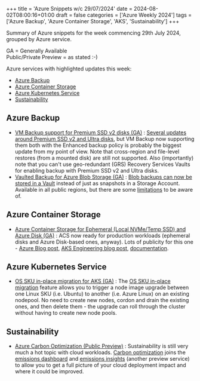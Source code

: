+++
title = 'Azure Snippets w/c 29/07/2024'
date = 2024-08-02T08:00:16+01:00
draft = false
categories = ['Azure Weekly 2024']
tags = ['Azure Backup', 'Azure Container Storage', 'AKS', 'Sustainability']
+++

Summary of Azure snippets for the week commencing 29th July 2024, grouped by Azure service.

GA = Generally Available  
Public/Private Preview = as stated :-)

Azure services with highlighted updates this week:

- [Azure Backup](#azure-backup)
- [Azure Container Storage](#azure-container-storage)
- [Azure Kubernetes Service](#azure-kubernetes-service)
- [Sustainability](#sustainability)

## Azure Backup

- [VM Backup support for Premium SSD v2 disks (GA)](https://learn.microsoft.com/en-gb/azure/backup/backup-support-matrix-iaas#vm-storage-support) : [Several updates around Premium SSD v2 and Ultra disks](https://azure.microsoft.com/en-us/blog/latest-advancements-in-premium-ssd-v2-and-ultra-azure-managed-disks/), but VM Backup now supporting them both with the Enhanced backup policy is probably the biggest update from my point of view. Note that cross-region and file-level restores (from a mounted disk) are still not supported. Also (importantly) note that you can't use geo-redundant (GRS) Recovery Services Vaults for enabling backup with Premium SSD v2 and Ultra disks.
- [Vaulted Backup for Azure Blob Storage (GA)](https://azure.microsoft.com/en-us/updates/v2/ga-vaulted-backup-azure-blob-storage) : [Blob backups can now be stored in a Vault](https://techcommunity.microsoft.com/t5/azure-governance-and-management/general-availability-vaulted-backups-for-azure-blob-storage/ba-p/4207474) instead of just as snapshots in a Storage Account. Available in all public regions, but there are some [limitations](https://learn.microsoft.com/en-gb/azure/backup/blob-backup-support-matrix?tabs=vaulted-backup#limitations) to be aware of.

## Azure Container Storage

- [Azure Container Storage for Ephemeral (Local NVMe/Temp SSD) and Azure Disk (GA)](https://azure.microsoft.com/en-us/updates/v2/Azure-Container-Storage-GA) : ACS now ready for production workloads (ephemeral disks and Azure Disk-based ones, anyway). Lots of publicity for this one - [Azure Blog post](https://azure.microsoft.com/en-us/blog/embrace-the-future-of-container-native-storage-with-azure-container-storage/), [AKS Engineering blog post](https://azure.github.io/AKS/2024/07/30/azure-container-storage-ga), [documentation](https://learn.microsoft.com/en-gb/azure/storage/container-storage/).

## Azure Kubernetes Service

- [OS SKU in-place migration for AKS (GA)](https://azure.microsoft.com/en-us/updates/v2/OS-SKU-in-place-migration-for-AKS) : The [OS SKU in-place migration](https://learn.microsoft.com/en-gb/azure/azure-linux/tutorial-azure-linux-migration?tabs=azure-cli#in-place-os-sku-migration) feature allows you to trigger a node image upgrade between one Linux SKU (i.e. Ubuntu) to another (i.e. Azure Linux) on an existing nodepool. No need to create new nodes, cordon and drain the existing ones, and then delete them - the upgrade can roll through the cluster without having to create new node pools.

## Sustainability

- [Azure Carbon Optimization (Public Preview)](https://azure.microsoft.com/en-us/updates/v2/Carbon-Optimization) : Sustainability is still very much a hot topic with cloud workloads. [Carbon optimization](https://learn.microsoft.com/en-us/azure/carbon-optimization/) joins the [emissions dashboard](https://www.microsoft.com/en-us/sustainability/emissions-impact-dashboard) and [emissions insights](https://learn.microsoft.com/en-us/industry/sustainability/sustainability-data-solutions-azure-emissions-insights) (another preview service) to allow you to get a full picture of your cloud deployment impact and where it could be improved.